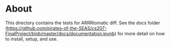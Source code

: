 
# About
This directory contains the tests for ARRRtomatic diff. See the docs folder (https://github.com/pirates-of-the-SEAS/cs207-FinalProject/blob/master/docs/documentation.ipynb) for more detail on how to install, setup, and use.
